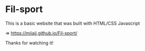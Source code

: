 # Fil-sport

This is a basic website that was built with HTML/CSS Javascript

=>  https://miiajj.github.io/Fil-sport/

Thanks for watching it!
